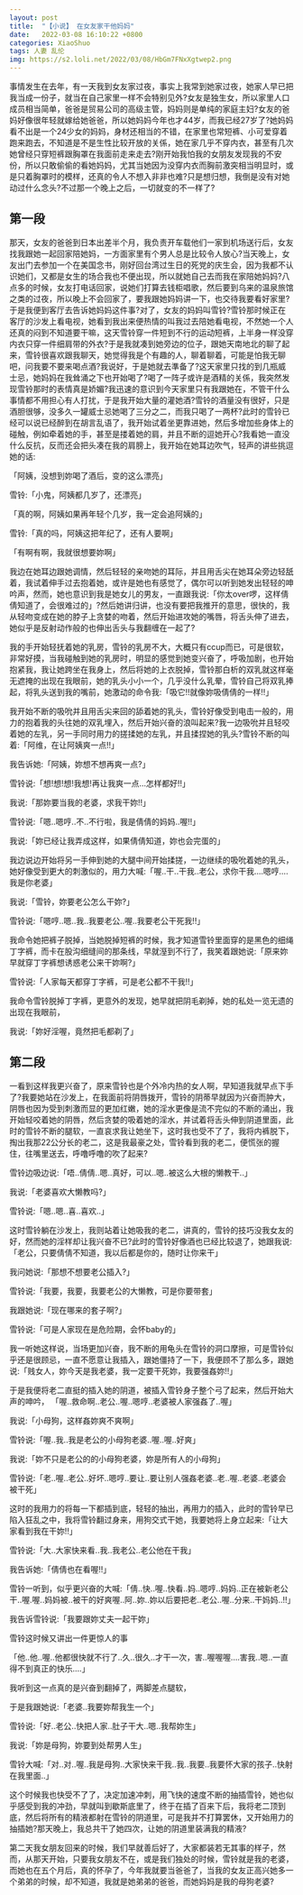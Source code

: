 ```yaml
---
layout: post
title:  "【小说】 在女友家干他妈妈"
date:   2022-03-08 16:10:22 +0800
categories: XiaoShuo
tags: 人妻 乱伦
img: https://s2.loli.net/2022/03/08/HbGm7FNxXgtwep2.png
---
```

事情发生在去年，有一天我到女友家过夜，事实上我常到她家过夜，她家人早已把我当成一份子，就当在自己家里一样不会特别见外?女友是独生女，所以家里人口成员相当简单，爸爸是贸易公司的高级主管，妈妈则是单纯的家庭主妇?女友的爸妈好像很年轻就嫁给她爸爸，所以她妈妈今年也才44岁，而我已经27岁了?她妈妈看不出是一个24少女的妈妈，身材还相当的不错，在家里也常短裤、小可爱穿着跑来跑去，不知道是不是生性比较开放的关係，她在家几乎不穿内衣，甚至有几次她曾经只穿短裤跟胸罩在我面前走来走去?刚开始我怕我的女朋友发现我的不安份，所以只敢偷偷的看她妈妈，尤其当她因为没穿内衣而胸前激突相当明显时，或是只着胸罩时的模样，还真的令人不想入非非也难?只是想归想，我倒是没有对她动过什么念头?不过那一个晚上之后，一切就变的不一样了?

## 第一段

那天，女友的爸爸到日本出差半个月，我负责开车载他们一家到机场送行后，女友找我跟她一起回家陪她妈，一方面家里有个男人总是比较令人放心?当天晚上，女友出门去参加一个在美国念书，刚好回台湾过生日的死党的庆生会，因为我都不认识她们，又都是女生的场合我也不便出现，所以就她自己去而我在家陪她妈妈?八点多的时候，女友打电话回家，说她们打算去钱柜唱歌，然后要到乌来的温泉旅馆之类的过夜，所以晚上不会回家了，要我跟她妈妈讲一下，也交待我要看好家里?于是我便到客厅去告诉她妈妈这件事?对了，女友的妈妈叫雪铃?雪铃那时候正在客厅的沙发上看电视，她看到我出来便热情的叫我过去陪她看电视，不然她一个人还真的闷到不知道要干嘛，这天雪铃穿一件短到不行的运动短裤，上半身一样没穿内衣只穿一件细肩带的外衣?于是我就凑到她旁边的位子，跟她天南地北的聊了起来，雪铃很喜欢跟我聊天，她觉得我是个有趣的人，聊着聊着，可能是怕我无聊吧，问我要不要来喝点酒?我说好，于是她就去準备了?这天家里只找的到几瓶威士忌，她妈妈在我耸涌之下也开始喝了?喝了一阵子或许是酒精的关係，我突然发现雪铃那时的表情真是娇媚?我迅速的意识到今天家里只有我跟她在，不管干什么事情都不用担心有人打扰，于是我开始大量的灌她酒?雪铃的酒量没有很好，只是酒胆很够，没多久一罐威士忌她喝了三分之二，而我只喝了一两杯?此时的雪铃已经可以说已经醉到在胡言乱语了，我开始试着坐更靠进她，然后多增加些身体上的碰触，例如牵着她的手，甚至是搂着她的肩，并且不断的逗她开心?我看她一直没什么反抗，反而还会把头凑在我的肩膀上，我开始在她耳边吹气，轻声的讲些挑逗她的话:

「阿姨，没想到妳喝了酒后，变的这么漂亮」

雪铃:「小鬼，阿姨都几岁了，还漂亮」

「真的啊，阿姨如果再年轻个几岁，我一定会追阿姨的」

雪铃:「真的吗，阿姨这把年纪了，还有人要啊」

「有啊有啊，我就很想要妳啊」

我边在她耳边跟她调情，然后轻轻的亲吻她的耳际，并且用舌尖在她耳朵旁边轻舐着，我试着伸手过去抱着她，或许是她也有感觉了，偶尔可以听到她发出轻轻的呻吟声，然而，她也意识到我是她女儿的男友，一直跟我说:「你太over啰，这样倩倩知道了，会很难过的」?然后她讲归讲，也没有要把我推开的意思，很快的，我从轻吻变成在她的脖子上贪婪的吻着，然后开始进攻她的嘴唇，将舌头伸了进去，她似乎是反射动作般的也伸出舌头与我翻缠在一起了?

我的手开始轻抚着她的乳房，雪铃的乳房不大，大概只有ccup而已，可是很软，非常好摸，当我碰触到她的乳房时，明显的感觉到她变兴奋了，呼吸加剧，也开始抱紧我，我让她跨坐在我身上，然后将她的上衣脱掉，雪铃那白析的双乳就这样毫无遮掩的出现在我眼前，她的乳头小小一个，几乎没什么乳晕，雪铃自己将双乳捧起，将乳头送到我的嘴前，她激动的命令我:「吸它!!就像妳吸倩倩的一样!!」

我开始不断的吸吮并且用舌尖来回的舔着她的乳头，雪铃好像受到电击一般的，用力的抱着我的头往她的双乳埋入，然后开始兴奋的浪叫起来?我一边吸吮并且轻咬着她的左乳，另一手同时用力的搓揉她的左乳，并且揉捏她的乳头?雪铃不断的叫着:「阿维，在让阿姨爽一点!!」

我告诉她:「阿姨，妳想不想再爽一点?」

雪铃说:「想!想!想!我想!再让我爽一点…怎样都好!!」

我说:「那妳要当我的老婆，求我干妳!!」

雪铃说:「嗯..嗯哼..不..不行啦，我是倩倩的妈妈..喔!!」

我说:「妳已经让我弄成这样，如果倩倩知道，妳也会完蛋的」

我边说边开始将另一手伸到她的大腿中间开始揉搓，一边继续的吸吮着她的乳头，她好像受到更大的刺激似的，用力大喊:「喔..干..干我..老公，求你干我….嗯哼….我是你老婆」

我说:「雪铃，妳要老公怎么干妳?」

雪铃说:「嗯哼..嗯..我..我要老公..喔..我要老公干死我!!」

我命令她把裤子脱掉，当她脱掉短裤的时候，我才知道雪铃里面穿的是黑色的细绳丁字裤，而卡在股沟细缝间的那条线，早就溼到不行了，我笑着跟她说:「原来妳早就穿丁字裤想诱惑老公来干妳啊?」

雪铃说:「人家每天都穿丁字裤，可是老公都不干我!!」

我命令雪铃脱掉丁字裤，更意外的发现，她早就把阴毛剃掉，她的私处一览无遗的出现在我眼前，

我说:「妳好淫喔，竟然把毛都剃了」

## 第二段

一看到这样我更兴奋了，原来雪铃也是个外冷内热的女人啊，早知道我就早点下手了?我要她站在沙发上，在我面前将阴唇拨开，雪铃的阴蒂早就因为兴奋而肿大，阴唇也因为受到刺激而显的更加红嫩，她的淫水更像是流不完似的不断的涌出，我开始轻咬着她的阴唇，然后贪婪的吸着她的淫水，并试着将舌头伸到阴道里面，此时的雪铃不断的腿软，一直哀求我让她坐下，这时我也受不了了，我将内裤脱下，掏出我那22公分长的老二，这是我最豪之处，雪铃看到我的老二，便慌张的握住，往嘴里送去，呼噜呼噜的吹了起来?

雪铃边吸边说:「唔..倩倩..嗯..真好，可以..嗯..被这么大根的懒教干..」

我说:「老婆喜欢大懒教吗?」

雪铃说:「嗯..嗯..喜..喜欢..」

这时雪铃躺在沙发上，我则站着让她吸我的老二，讲真的，雪铃的技巧没我女友的好，然而她的淫样却让我兴奋不已?此时的雪铃好像酒也已经比较退了，她跟我说:「老公，只要倩倩不知道，我以后都是你的，随时让你来干」

我问她说:「那想不想要老公插入?」

雪铃说:「我要，我要，我要老公的大懒教，可是你要带套」

我跟她说:「现在哪来的套子啊?」

雪铃说:「可是人家现在是危险期，会怀baby的」

我一听她这样说，当场更加兴奋，我不断的用龟头在雪铃的洞口摩擦，可是雪铃似乎还是很顾忌，一直不愿意让我插入，跟她僵持了一下，我便顾不了那么多，跟她说:「贱女人，妳今天是我老婆，我一定要干死妳，我要强姦妳!!」

于是我便将老二直挺的插入她的阴道，被插入雪铃身子整个弓了起来，然后开始大声的呻吟， 「喔..救命啊..老公..喔..嗯哼..老婆被人家强姦了..喔」

我说:「小母狗，这样姦妳爽不爽啊」

雪铃说:「喔..我..我是老公的小母狗老婆..喔..喔..好爽」

我说:「妳不只是老公的的小母狗老婆，妳是所有人的小母狗」

雪铃说:「老..喔..老公..好坏..嗯哼..要让..要让别人强姦老婆..老..喔..老婆..老婆会被干死」

这时的我用力的将每一下都插到底，轻轻的抽出，再用力的插入，此时的雪铃早已陷入狂乱之中，我将雪铃翻过身来，用狗交式干她，我要她将上身立起来:「让大家看到我在干妳!!」

雪铃说:「大..大家快来看..我..我老公..老公他在干我」

我告诉她:「倩倩也在看喔!!」

雪铃一听到，似乎更兴奋的大喊:「倩..快..喔..快看..妈..嗯哼..妈妈..正在被新老公干..喔.喔..妈妈被..被干的好爽喔..阿..妳..妳以后要把老..老公..喔..分来..干妈妈..!!」

我告诉雪铃说:「我要跟妳丈夫一起干妳」

雪铃这时候又讲出一件更惊人的事

「他..他..喔..他都很快就不行了..久..很久..才干一次，害..喔喔喔….害我..嗯..一直得不到真正的快乐….」

我听到这一点真的是兴奋到翻掉了，两脚差点腿软，

于是我跟她说:「老婆..我要妳帮我生一个」

雪铃说:「好..老公..快把人家..肚子干大..嗯..我帮妳生」

我说:「妳是母狗，妳要到处帮男人生」

雪铃大喊:「对..对..喔..我是母狗..大家快来干我..我..我要..我要怀大家的孩子..快射在我里面..」

这个时候我也快受不了了，决定加速冲刺，用飞快的速度不断的抽插雪铃，她也似乎感受到我的冲劲，早就叫到歇斯底里了，终于在插了百来下后，我将老二顶到底，然后将所有的精液都射在雪铃的阴道里，可是我并不打算罢休，又开始用力的抽插她?那天晚上，我总共干了她四次，让她的阴道里装满我的精液?

第二天我女朋友回来的时候，我们早就善后好了，大家都装若无其事的样子，然而，从那天开始，只要我女朋友不在，或是我们独处的时候，雪铃就是我的老婆，而她也在五个月后，真的怀孕了，今年我就要当爸爸了，当我的女友正高兴她多一个弟弟的时候，却不知道，我就是她弟弟的爸爸，而她妈妈是我的母狗老婆?
 